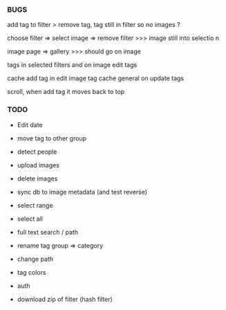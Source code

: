 ### BUGS

add tag to filter > remove tag, tag still in filter so no images ?

choose filter => select image => remove filter >>> image still into selectio n

image page => gallery >>> should go on image

tags in selected filters and on image edit tags

cache add tag in edit image tag
cache general on update tags

scroll, when add tag it moves back to top

### TODO

- Edit date

- move tag to other group

- detect people

- upload images
- delete images

- sync db to image metadata (and test reverse)

- select range
- select all
- full text search / path
- rename tag group => category
- change path

- tag colors
- auth
- download zip of filter (hash filter)
